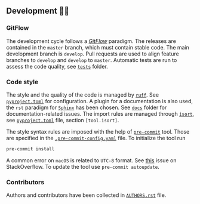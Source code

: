 ## Development 👩‍💻

### GitFlow

The development cycle follows a *[GitFlow](https://www.atlassian.com/git/tutorials/comparing-workflows/gitflow-workflow)*
paradigm. The releases are contained in the `master` branch, which
must contain stable code. The main development branch
is `develop`. Pull requests are used to align feature branches to `develop` and
`develop` to `master`. Automatic tests are run to assess the
code quality, see [`tests`](tests) folder.

### Code style

The style and the quality of the code is managed
by [`ruff`](https://docs.astral.sh/ruff/). See  [`pyproject.toml`](pyproject.toml) for configuration.
A plugin for a documentation is also used, the `rst` paradigm for [`Sphinx`](https://www.sphinx-doc.org/en/master/index.html)
has been chosen. See [`docs`](docs) folder for documentation-related issues.
The import rules are managed through [`isort`](https://pycqa.github.io/isort/), see [`pyproject.toml`](pyproject.toml) file, section
`[tool.isort]`.

The style syntax rules are imposed with the help of [`pre-commit`](https://pre-commit.com/) tool.
Those are specified in the [`.pre-commit-config.yaml`](.pre-commit-config.yaml) file.
To initialize the tool run
```bash
pre-commit install
```
A common error on `macOS` is related to `UTC-8` format. See [this](https://stackoverflow.com/questions/60557160/python3-8-fails-with-fatal-python-error-config-get-locale-encoding) issue
on StackOverflow. To update the tool use `pre-commit autoupdate`.


### Contributors

Authors and contributors have been collected in [`AUTHORS.rst`](AUTHORS.rst) file.
